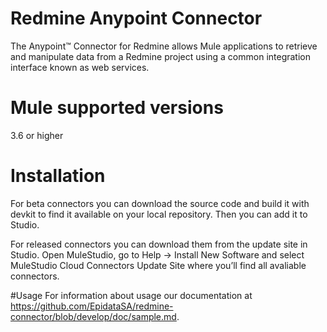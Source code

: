 # Redmine Anypoint Connector

The Anypoint™ Connector for Redmine allows Mule applications to retrieve and manipulate data from a Redmine project using a common integration interface known as web services. 

# Mule supported versions
3.6 or higher

# Installation 
For beta connectors you can download the source code and build it with devkit to find it available on your local repository. Then you can add it to Studio.

For released connectors you can download them from the update site in Studio. 
Open MuleStudio, go to Help → Install New Software and select MuleStudio Cloud Connectors Update Site where you’ll find all avaliable connectors.

#Usage
For information about usage our documentation at https://github.com/EpidataSA/redmine-connector/blob/develop/doc/sample.md.
